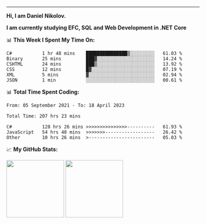 ---
**Hi, I am Daniel Nikolov.**

**I am currently studying EFC, SQL and Web Development in .NET Core**

📊 **This Week I Spent My Time On:**
<!--START_SECTION:wakaweekly-->

```text
C#           1 hr 48 mins    ███████████████▒░░░░░░░░░   61.03 %
Binary       25 mins         ███▓░░░░░░░░░░░░░░░░░░░░░   14.24 %
CSHTML       24 mins         ███▒░░░░░░░░░░░░░░░░░░░░░   13.92 %
CSS          12 mins         █▓░░░░░░░░░░░░░░░░░░░░░░░   07.19 %
XML          5 mins          ▓░░░░░░░░░░░░░░░░░░░░░░░░   02.94 %
JSON         1 min           ░░░░░░░░░░░░░░░░░░░░░░░░░   00.61 %
```

<!--END_SECTION:wakaweekly-->

📊 **Total Time Spent Coding:**
<!--START_SECTION:waka-->

```text
From: 05 September 2021 - To: 18 April 2023

Total Time: 207 hrs 23 mins

C#           128 hrs 26 mins >>>>>>>>>>>>>>>----------   61.93 %
JavaScript   54 hrs 48 mins  >>>>>>>------------------   26.42 %
Other        10 hrs 26 mins  >------------------------   05.03 %
```

<!--END_SECTION:waka-->

📈 **My GitHub Stats:**

<p>
  <img height="150em" src="https://github-readme-stats.vercel.app/api?username=NikolovDaniel&show_icons=true&hide_border=true&&count_private=true&include_all_commits=true" />
  <img height="150em" src="https://github-readme-stats.vercel.app/api/top-langs/?username=NikolovDaniel&exclude_repo=KNN-Image-Classification&show_icons=true&hide_border=true&layout=compact&langs_count=8s"/>
</p>
